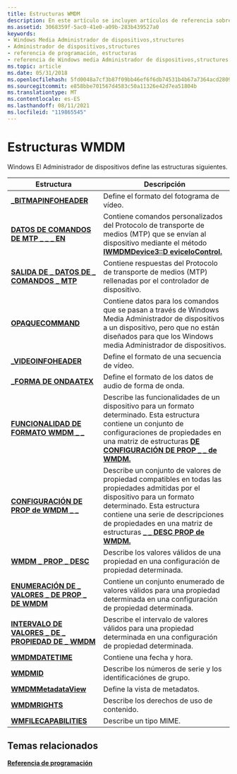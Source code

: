 ```yaml
---
title: Estructuras WMDM
description: En este artículo se incluyen artículos de referencia sobre las estructuras definidas por Windows media Administrador de dispositivos, como _BITMAPINFOHEADER y MTP_COMMAND_DATA_IN.
ms.assetid: 3068359f-5ac0-41e0-a09b-283b439527a0
keywords:
- Windows Media Administrador de dispositivos,structures
- Administrador de dispositivos,structures
- referencia de programación, estructuras
- referencia de Windows media Administrador de dispositivos,structures
ms.topic: article
ms.date: 05/31/2018
ms.openlocfilehash: 5fd0048a7cf3b87f09bb46ef6f6db74531b4b67a7364acd28099feed04bb8dec
ms.sourcegitcommit: e858bbe701567d4583c50a11326e42d7ea51804b
ms.translationtype: MT
ms.contentlocale: es-ES
ms.lasthandoff: 08/11/2021
ms.locfileid: "119865545"
---
```

# <a name="wmdm-structures"></a>Estructuras WMDM

Windows El Administrador de dispositivos define las estructuras siguientes.



| Estructura                                                   | Descripción                                                                                                                                                                                                                                              |
|-------------------------------------------------------------|----------------------------------------------------------------------------------------------------------------------------------------------------------------------------------------------------------------------------------------------------------|
| [**\_BITMAPINFOHEADER**](-bitmapinfoheader.md)             | Define el formato del fotograma de vídeo.                                                                                                                                                                                                                       |
| [**DATOS DE COMANDOS DE MTP \_ \_ \_ EN**](/windows/desktop/api/MtpExt/ns-mtpext-mtp_command_data_in)       | Contiene comandos personalizados del Protocolo de transporte de medios (MTP) que se envían al dispositivo mediante el método [**IWMDMDevice3::D eviceIoControl.**](/windows/desktop/api/mswmdm/nf-mswmdm-iwmdmdevice3-deviceiocontrol)                                                                           |
| [**SALIDA DE \_ DATOS DE \_ COMANDOS \_ MTP**](/windows/desktop/api/MtpExt/ns-mtpext-mtp_command_data_out)     | Contiene respuestas del Protocolo de transporte de medios (MTP) rellenadas por el controlador de dispositivo.                                                                                                                                                                  |
| [**OPAQUECOMMAND**](opaquecommand.md)                      | Contiene datos para los comandos que se pasan a través de Windows Media Administrador de dispositivos a un dispositivo, pero que no están diseñados para que los Windows media Administrador de dispositivos.                                                                                       |
| [**\_VIDEOINFOHEADER**](-videoinfoheader.md)               | Define el formato de una secuencia de vídeo.                                                                                                                                                                                                                    |
| [**\_FORMA DE ONDAATEX**](-waveformatex.md)                     | Define el formato de los datos de audio de forma de onda.                                                                                                                                                                                                               |
| [**FUNCIONALIDAD DE FORMATO WMDM \_ \_**](wmdm-format-capability.md)  | Describe las funcionalidades de un dispositivo para un formato determinado. Esta estructura contiene un conjunto de configuraciones de propiedades en una matriz de estructuras [**DE CONFIGURACIÓN DE PROP \_ \_ de WMDM.**](wmdm-prop-config.md)                                                       |
| [**CONFIGURACIÓN DE PROP de WMDM \_ \_**](wmdm-prop-config.md)              | Describe un conjunto de valores de propiedad compatibles en todas las propiedades admitidas por el dispositivo para un formato determinado. Esta estructura contiene una serie de descripciones de propiedades en una matriz de estructuras [**\_ \_ DESC PROP de WMDM.**](wmdm-prop-desc.md) |
| [**WMDM \_ PROP \_ DESC**](wmdm-prop-desc.md)                  | Describe los valores válidos de una propiedad en una configuración de propiedad determinada.                                                                                                                                                                             |
| [**ENUMERACIÓN DE \_ VALORES \_ DE PROP \_ DE WMDM**](wmdm-prop-values-enum.md)   | Contiene un conjunto enumerado de valores válidos para una propiedad determinada en una configuración de propiedad determinada.                                                                                                                                             |
| [**INTERVALO DE VALORES \_ DE \_ PROPIEDAD DE \_ WMDM**](wmdm-prop-values-range.md) | Describe el intervalo de valores válidos para una propiedad determinada en una configuración de propiedad determinada.                                                                                                                                                        |
| [**WMDMDATETIME**](wmdmdatetime.md)                        | Contiene una fecha y hora.                                                                                                                                                                                                                                |
| [**WMDMID**](wmdmid.md)                                    | Describe los números de serie y los identificaciónes de grupo.                                                                                                                                                                                                                  |
| [**WMDMMetadataView**](wmdmmetadataview.md)                | Define la vista de metadatos.                                                                                                                                                                                                                               |
| [**WMDMRIGHTS**](wmdmrights.md)                            | Describe los derechos de uso de contenido.                                                                                                                                                                                                                            |
| [**WMFILECAPABILITIES**](wmfilecapabilities.md)            | Describe un tipo MIME.                                                                                                                                                                                                                                   |



 

## <a name="related-topics"></a>Temas relacionados

<dl> <dt>

[**Referencia de programación**](programming-reference.md)
</dt> </dl>

 

 





